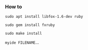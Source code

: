 ### How to

`sudo apt install libfox-1.6-dev ruby`

`sudo gem install fxruby`

`sudo make install`

`myide FILENAME`...
